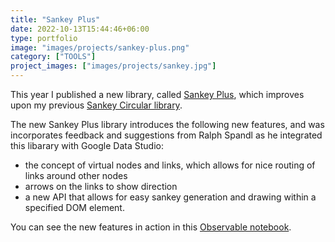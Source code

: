 ```yaml
---
title: "Sankey Plus"
date: 2022-10-13T15:44:46+06:00
type: portfolio
image: "images/projects/sankey-plus.png"
category: ["TOOLS"]
project_images: ["images/projects/sankey.jpg"]
---
```


This year I published a new library, called [Sankey Plus](https://github.com/tomshanley/sankey-plus), which improves upon my previous [Sankey Circular library](https://github.com/tomshanley/d3-sankey-circular). 

The new Sankey Plus library introduces the following new features, and was incorporates feedback and suggestions from Ralph Spandl as he integrated this libarary with Google Data Studio:

* the concept of virtual nodes and links, which allows for nice routing of links around other nodes
* arrows on the links to show direction
* a new API that allows for easy sankey generation and drawing within a specified DOM element.

You can see the new features in action in this [Observable notebook](https://observablehq.com/@tomshanley/introducing-sankey-plus).
